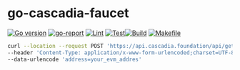 # go-cascadia-faucet

[![Go version][go-badge]][go-url] [![go-report][go-report-badge]][go-report-url] [![Lint][lint-badge]][lint-url] [![Test][test-badge]][test-url][![Build][build-badge]][build-url] [![Makefile][makefile-badge]][makefile-url]

```sh
curl --location --request POST 'https://api.cascadia.foundation/api/get-faucet' \
--header 'Content-Type: application/x-www-form-urlencoded;charset=UTF-8' \
--data-urlencode 'address=your_evm_addres'
```

[go-badge]: https://img.shields.io/badge/go-1.20-blue.svg
[go-url]: https://go.dev

[go-report-badge]: https://goreportcard.com/badge/github.com/whonion/go-cascadia-faucet
[go-report-url]: https://goreportcard.com/report/github.com/whonion/go-cascadia-faucet

[lint-badge]: https://github.com/whonion/go-cascadia-faucet/actions/workflows/lint.yml/badge.svg
[lint-url]: https://github.com/whonion/go-cascadia-faucet/actions/workflows/lint.yml

[test-badge]: https://github.com/whonion/go-cascadia-faucet/actions/workflows/test.yml/badge.svg
[test-url]: https://github.com/whonion/go-cascadia-faucet/actions/workflows/test.yml

[build-badge]: https://github.com/whonion/go-cascadia-faucet/actions/workflows/build.yml/badge.svg
[build-url]: https://github.com/whonion/go-cascadia-faucet/actions/workflows/build.yml

[makefile-badge]: https://github.com/whonion/go-cascadia-faucet/actions/workflows/makefile.yml/badge.svg
[makefile-url]: https://github.com/whonion/go-cascadia-faucet/actions/workflows/makefile.yml

[hint-badge]: https://hits.dwyl.com/whonion//go-cascadia-faucet.svg
[hint-url]: https://hits.dwyl.com/whonion/go-cascadia-faucet
